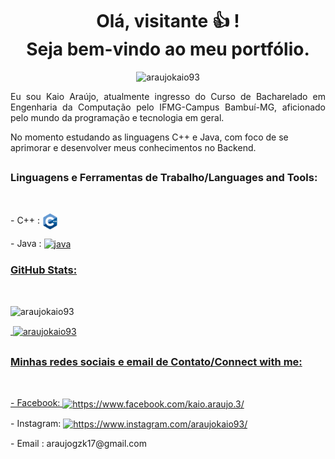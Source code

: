 <h1 align="center"> Olá, visitante 👍 !<br>Seja bem-vindo ao meu portfólio.</h1>
<p align="center"> <img src="https://komarev.com/ghpvc/?username=araujokaio93&label=Visitas%20ao%20Perfil/Profile%20Views&color=b31919&style=flat-square" alt="araujokaio93" /> </p>
<p align="justify">Eu sou Kaio Araújo, atualmente ingresso do Curso de Bacharelado em Engenharia da Computação pelo IFMG-Campus Bambuí-MG, aficionado pelo mundo da programação e tecnologia em geral.</p>
<p align="jusify">No momento estudando as linguagens C++ e Java, com foco de se aprimorar e desenvolver meus conhecimentos no Backend.</p>

##
<h3 align="left">Linguagens e Ferramentas de Trabalho/Languages and Tools:</h3>
<br>
<p align="justify">- C++ : <a href="https://www.w3schools.com/cpp/" target="_blank" rel="noreferrer"> <img align="center"src="https://raw.githubusercontent.com/devicons/devicon/master/icons/cplusplus/cplusplus-original.svg" alt="cplusplus" width="25" height="25"/> </a>
<br>
<p align="justify">- Java : <a href="https://developer.mozilla.org/en-US/docs/Web/JavaScript" target="_blank" rel="noreferrer"> <img align="center"src="https://cdn.jsdelivr.net/gh/devicons/devicon/icons/java/java-original-wordmark.svg" alt="java" width="25" height="25/>
 </a> </p>

##
<h3 align="left">GitHub Stats:</h3>
<br>
<p><img align="left" src="https://github-readme-stats.vercel.app/api/top-langs?username=araujokaio93&show_icons=true&theme=dracula&title_color=fffafa&text_color=faf4f4&locale=br&layout=compact" alt="araujokaio93" /></p>
<br>
<p>&nbsp;<img align="center" src="https://github-readme-stats.vercel.app/api?username=araujokaio93&show_icons=true&theme=dracula&title_color=fefbfb&text_color=fefbfb&locale=br" alt="araujokaio93" /></p>

##
<h3 align="left">Minhas redes sociais e email de Contato/Connect with me:</h3>
<br>
<p align="justify">- Facebook: <a href="https://fb.com/https://www.facebook.com/kaio.araujo.3/" target="blank"><img align="center" src="https://raw.githubusercontent.com/rahuldkjain/github-profile-readme-generator/master/src/images/icons/Social/facebook.svg" alt="https://www.facebook.com/kaio.araujo.3/" height="15" width="15" /></a>
<br>
 <p align="justify">- Instagram: 
<a href="https://instagram.com/https://www.instagram.com/araujokaio93/" target="blank"><img align="center" src="https://raw.githubusercontent.com/rahuldkjain/github-profile-readme-generator/master/src/images/icons/Social/instagram.svg" alt="https://www.instagram.com/araujokaio93/" height="15" width="15" /></a>
<br>
<p align=justify">- Email : araujogzk17@gmail.com
</p>
